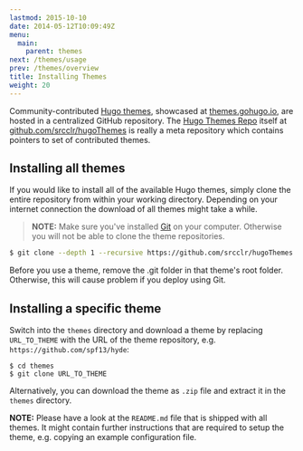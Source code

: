 ```yaml
---
lastmod: 2015-10-10
date: 2014-05-12T10:09:49Z
menu:
  main:
    parent: themes
next: /themes/usage
prev: /themes/overview
title: Installing Themes
weight: 20
---
```


Community-contributed [Hugo themes](http://themes.gohugo.io/), showcased
at [themes.gohugo.io](//themes.gohugo.io/), are hosted in a centralized
GitHub repository.  The [Hugo Themes Repo](https://github.com/srcclr/hugoThemes)
itself at [github.com/srcclr/hugoThemes](https://github.com/srcclr/hugoThemes) is
really a meta repository which contains pointers to set of contributed themes.

## Installing all themes

If you would like to install all of the available Hugo themes, simply
clone the entire repository from within your working directory. Depending 
on your internet connection the download of all themes might take a while.

> **NOTE:** Make sure you've installed [Git](https://git-scm.com/) on your computer.
Otherwise you will not be able to clone the theme repositories.

```bash
$ git clone --depth 1 --recursive https://github.com/srcclr/hugoThemes.git themes
```
Before you use a theme, remove the .git folder in that theme's root folder. Otherwise, this will cause problem if you deploy using Git.

## Installing a specific theme

Switch into the `themes` directory and download a theme by replacing `URL_TO_THEME` 
with the URL of the theme repository, e.g. `https://github.com/spf13/hyde`:

    $ cd themes
    $ git clone URL_TO_THEME
    
Alternatively, you can download the theme as `.zip` file and extract it in the 
`themes` directory.

**NOTE:** Please have a look at the `README.md` file that is shipped with all themes.
It might contain further instructions that are required to setup the theme, e.g. copying
an example configuration file.
